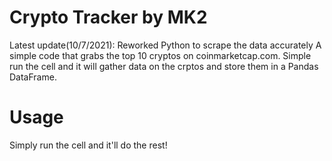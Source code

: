 # Crypto Tracker by MK2
Latest update(10/7/2021): Reworked Python to scrape the data accurately
A simple code that grabs the top 10 cryptos on coinmarketcap.com.
Simple run the cell and it will gather data on the crptos and store them in a Pandas DataFrame.

# Usage
Simply run the cell and it'll do the rest!

